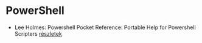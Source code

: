 # PowerShell

- Lee Holmes: Powershell Pocket Reference: Portable Help for Powershell Scripters [részletek](../_details/Lee%20Holmes.md#id_11)